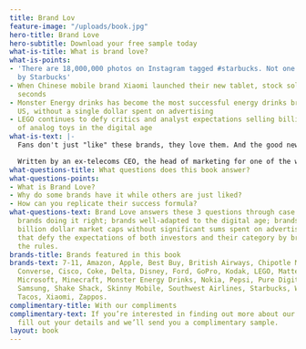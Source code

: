 ```yaml
---
title: Brand Lov
feature-image: "/uploads/book.jpg"
hero-title: Brand Love
hero-subtitle: Download your free sample today
what-is-title: What is brand love?
what-is-points:
- 'There are 18,000,000 photos on Instagram tagged #starbucks. Not one is paid for
  by Starbucks'
- When Chinese mobile brand Xiaomi launched their new tablet, stock sold out in 2.7
  seconds
- Monster Energy drinks has become the most successful energy drinks brand in the
  US, without a single dollar spent on advertising
- LEGO continues to defy critics and analyst expectations selling billions of dollars
  of analog toys in the digital age
what-is-text: |-
  Fans don't just "like" these brands, they love them. And the good news is that it's neither expensive or exclusive to cool cutting-edge brands. Brand Love is as achievable to all brands. Whether you're an airline or selling energy drinks, Brand Love is a guide to help you build a brand worth talking about.

  Written by an ex-telecoms CEO, the head of marketing for one of the world's fastest growing soda brands and a digital anthropologist, Brand Love is a journey that takes you around the world from the US to China in search of the brands both fans and industry analysts are talking about.
what-questions-title: What questions does this book answer?
what-questions-points:
- What is Brand Love?
- Why do some brands have it while others are just liked?
- How can you replicate their success formula?
what-questions-text: Brand Love answers these 3 questions through case studies of
  brands doing it right; brands well-adapted to the digital age; brands that can build
  billion dollar market caps without significant sums spent on advertising; and brands
  that defy the expectations of both investors and their category by breaking all
  the rules.
brands-title: Brands featured in this book
brands-text: 7-11, Amazon, Apple, Best Buy, British Airways, Chipotle Mexican Grill,
  Converse, Cisco, Coke, Delta, Disney, Ford, GoPro, Kodak, LEGO, Mattel, McDonalds,
  Microsoft, Minecraft, Monster Energy Drinks, Nokia, Pepsi, Pure Digital, Red Bull,
  Samsung, Shake Shack, Skinny Mobile, Southwest Airlines, Starbucks, Wahoo's Fish
  Tacos, Xiaomi, Zappos.
complimentary-title: With our compliments
complimentary-text: If you’re interested in finding out more about our book, please
  fill out your details and we’ll send you a complimentary sample.
layout: book
---
```


